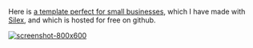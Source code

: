 Here is [a template perfect for small businesses](http://silex-templates.silex.me/fictional-studio/), which I have made with [Silex](http://www.silex.me/), and which is hosted for free on github.

[![screenshot-800x600](http://silex-templates.silex.me/fictional-studio/screenshot-678x336.png)](http://silex-templates.silex.me/fictional-studio/)
